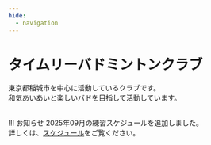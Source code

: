 ```yaml
---
hide:
  - navigation
---
```

# タイムリーバドミントンクラブ
東京都稲城市を中心に活動しているクラブです。  
和気あいあいと楽しいバドを目指して活動しています。  
</br>

!!! お知らせ
    2025年09月の練習スケジュールを追加しました。<br>
    詳しくは、[スケジュール](./schedule.md)をご覧ください。